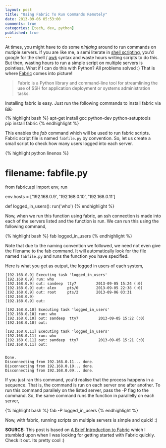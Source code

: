 ```yaml
---
layout: post
title: "Using Fabric To Run Commands Remotely"
date: 2013-09-06 05:53:00
comments: true
categories: [tech, dev, python]
published: true
---
```



At times, you might have to do some _ninjaing_ around to run commands on mutiple servers. If you are like me, a semi literate in [shell scripting](http://en.wikipedia.org/wiki/Shell_script), you'd google for the shell / [awk](http://en.wikipedia.org/wiki/AWK) syntax and waste hours writing scripts to do this. But then, wasting hours to run a simple script on multiple servers is pointless. What if I can do this with Python? All problems solved :) That is where [Fabric](http://docs.fabfile.org/en/1.7/) comes into picture!

<!-- more -->

>Fabric is a Python library and command-line tool for streamlining the use of SSH for application deployment or systems administration tasks.

Installing fabric is easy. Just run the following commands to install fabric via [pip](https://pypi.python.org/pypi/pip).

{% highlight bash %}
apt-get install gcc python-dev python-setuptools  
pip install fabric
{% endhighlight %}

This enables the _fab_ command which will be used to run fabric scripts. Fabric script file is named `fabfile.py` by convention. So, let us create a small script to check how many users logged into each server.

{% highlight python linenos %}
# filename: fabfile.py
from fabric.api import env, run

env.hosts = ['192.168.0.9', '192.168.0.10', '192.168.0.11']

def logged_in_users():
    run('who')
{% endhighlight %}

Now, when we run this function using fabric, an ssh connection is made into each of the servers listed and the function is run. We can run this using the following command,

{% highlight bash %}
fab logged_in_users
{% endhighlight %}

Note that due to the naming convention we followed, we need not even give the filename to the fab command. It will automatically look for the file named `fabfile.py`    and runs the function you have specified.  

Here is what you get as output, the logged in users of each system,


    [192.168.0.9] Executing task 'logged_in_users'
    [192.168.0.9] run: who
    [192.168.0.9] out: sandeep  tty7         2013-09-05 15:24 (:0)
    [192.168.0.9] out: alex     pts/0        2013-09-05 22:38 (:0)
    [192.168.0.9] out: root     pts/2        2013-09-06 03:31 (192.168.0.9)
    [192.168.0.9] out:

    [192.168.0.10] Executing task 'logged_in_users'
    [192.168.0.10] run: who
    [192.168.0.10] out: sandeep  tty7         2013-09-05 15:22 (:0)
    [192.168.0.10] out:

    [192.168.0.11] Executing task 'logged_in_users'
    [192.168.0.11] run: who
    [192.168.0.11] out: sandeep  tty7         2013-09-05 15:21 (:0)
    [192.168.0.11] out:


    Done.
    Disconnecting from 192.168.0.11... done.
    Disconnecting from 192.168.0.10... done.
    Disconnecting from 192.168.0.09... done.


If you just ran this command, you'd realise that the process happens in a sequence. That is, the command is run on each server one after another. To run this command parallely on the listed server, pass the -P flag to the command. So, the same command runs the function in parallelly on each server,

{% highlight bash %}
fab -P logged_in_users
{% endhighlight %}

Now, with fabric, running scripts on multiple servers is simple and quick! :)  



__SOURCE:__ This post is based on [A Brief Introduction to Fabric](https://gist.github.com/DavidWittman/1886632) which I stumbled upon when I was looking for getting started with Fabric quickly. Check it out. Its pretty cool :)
